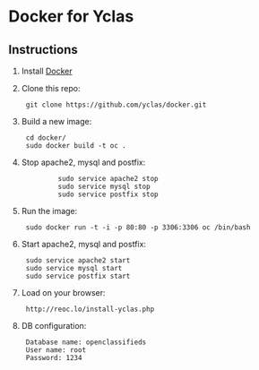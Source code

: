 # Docker for Yclas 

## Instructions

1. Install [Docker](https://docs.docker.com/installation/)

2. Clone this repo:

        git clone https://github.com/yclas/docker.git

3. Build a new image:

        cd docker/
        sudo docker build -t oc .

4. Stop apache2, mysql and postfix:

                sudo service apache2 stop
                sudo service mysql stop
                sudo service postfix stop

5. Run the image:

        sudo docker run -t -i -p 80:80 -p 3306:3306 oc /bin/bash

6. Start apache2, mysql and postfix:

		sudo service apache2 start
		sudo service mysql start
		sudo service postfix start

7. Load on your browser: 

        http://reoc.lo/install-yclas.php

8. DB configuration:

        Database name: openclassifieds
        User name: root 
        Password: 1234





